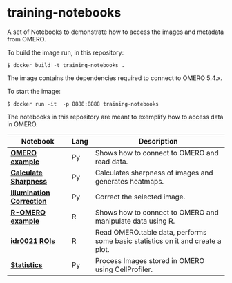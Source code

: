 # training-notebooks

A set of Notebooks to demonstrate how to access the images and metadata from OMERO.

To build the image run, in this repository:

    $ docker build -t training-notebooks .

The image contains the dependencies required to connect to OMERO 5.4.x.

To start the image:

    $ docker run -it  -p 8888:8888 training-notebooks

The notebooks in this repository are meant to exemplify how to access data in OMERO.

| **Notebook** | **Lang** | **Description** |
|--------------|----------|-----------------|
| **[OMERO example](Python/OMEROHelloWorldNotebook.ipynb)** | Py | Shows how to connect to OMERO and read data. |
| **[Calculate Sharpness](Python/CalculateSharpness.ipynb)** | Py | Calculates sharpness of images and generates heatmaps. |
| **[Illumination Correction](Python/IlluminationCorrectionNotebook.ipynb)** | Py | Correct the selected image. |
| **[R-OMERO example](R/R-OMERO_Notebook.ipynb)** | R | Shows how to connect to OMERO and manipulate data using R. |
| **[idr0021 ROIs](R/idr0021_rois.ipynb)** | R | Read OMERO.table data, performs some basic statistics on it and create a plot. |
| **[Statistics](CellProfiler/Statistics.ipynb)** | Py | Process Images stored in OMERO using CellProfiler. |

